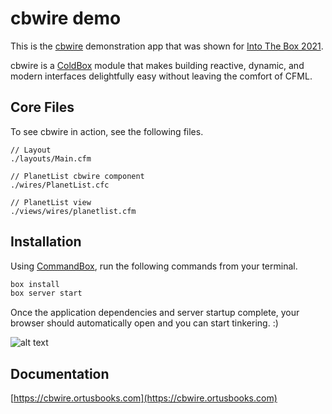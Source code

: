 # cbwire demo

This is the [cbwire](https://cbwire.ortusbooks.com) demonstration app that was shown for [Into The Box 2021](https://intothebox.org/).

cbwire is a [ColdBox](https://coldbox.org/) module that makes building reactive, dynamic, and modern interfaces delightfully easy without leaving the comfort of CFML.
## Core Files

To see cbwire in action, see the following files.

```AsciiDoc
// Layout
./layouts/Main.cfm

// PlanetList cbwire component
./wires/PlanetList.cfc

// PlanetList view
./views/wires/planetlist.cfm
```
## Installation

Using [CommandBox](https://www.ortussolutions.com/products/commandbox), run the following commands from your terminal.

```javascript
box install
box server start
```

Once the application dependencies and server startup complete, your browser should automatically open and you can start tinkering. :)

![alt text][logo]

## Documentation

[https://cbwire.ortusbooks.com](https://cbwire.ortusbooks.com)

[logo]: https://raw.githubusercontent.com/grantcopley/cbwire-demo/main/includes/images/screenshot.png "cbwire Demonstration"